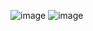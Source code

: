 ![image](https://64.media.tumblr.com/c537725480c79aa443fe84cd77e50556/62b1ff3c81ee6a21-3c/s1280x1920/8e3c7dfac3c9d2641fa4a36749ac94e5b82a1773.pnj)
 ![image](https://64.media.tumblr.com/9118fb2def2336abdcd8ecc9c7d28115/62b1ff3c81ee6a21-21/s1280x1920/076aa84463f3cf391da052cc5eb5403dbe3197a8.gifv)
 
